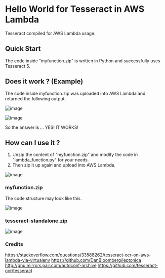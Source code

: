 # Hello World for Tesseract in AWS Lambda
Tesseract compiled for AWS Lambda usage.

## Quick Start

The code inside "myfunction.zip" is written in Python and successfully uses Tesseract 5.

## Does it work ? (Example)
The code inside myfunction.zip was uploaded into AWS Lambda and returned the following output:

![image](https://user-images.githubusercontent.com/7635127/56476881-2965cf00-6475-11e9-8612-e83c32fbf326.png)

![image](https://user-images.githubusercontent.com/7635127/56476913-9ed19f80-6475-11e9-887f-7393766506dd.png)

So the answer is ... YES! IT WORKS!

## How can I use it ?
1. Unzip the content of "myfunction.zip" and modify the code in "lambda_function.py" for your needs.
2. Then zip it up again and upload into AWS Lambda.

![image](https://user-images.githubusercontent.com/7635127/56476984-7bf3bb00-6476-11e9-9c72-6767808d0e18.png)



### myfunction.zip

The code structure may look like this.

![image](https://user-images.githubusercontent.com/7635127/56477020-279d0b00-6477-11e9-9657-609774db29cb.png)

### tesseract-standalone.zip

![image](https://user-images.githubusercontent.com/7635127/56477068-ccb7e380-6477-11e9-96b0-8cfa7ec58ad4.png)

### Credits

https://stackoverflow.com/questions/33588262/tesseract-ocr-on-aws-lambda-via-virtualenv
https://github.com/DanBloomberg/leptonica
http://gnu.mirrors.pair.com/autoconf-archive
https://github.com/tesseract-ocr/tesseract
